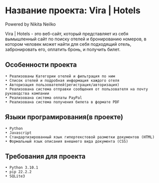# Название проекта: Vira | Hotels
Powered by Nikita Neilko

Vira | Hotels - это веб-сайт, который представляет из себя вымышленный сайт по поиску отелей и бронированию номеров, 
в котором человек может
найти для себя подходящий отель, забронировать его, оплатить бронь, и получить билет.

## Особенности проекта

    • Реализованы Категории отелей и фильтрация по ним
    • Список отелей и подробная информация каждого отеля
    • Авторизация пользователей(регистрация/авторизация)
    • Реализована система отправки сообщения от пользователя на почту руководства компании
    • Реализована система оплаты PayPal 
    • Реализована система получения билета в формате PDF 




## Языки програмирования(в проекте)

    • Python 
    • Javascript
    • Cтандартизированный язык гипертекстовой разметки документов (HTML)
    • Формальный язык описания внешнего вида документа (CSS)




## Требования для проекта
    • Python 3.10.1
    • pip 22.2.2 
    • SQLite3

